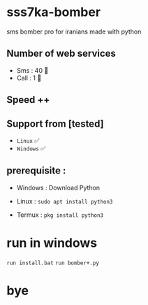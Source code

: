# sss7ka-bomber
sms bomber pro for iranians made with python

## Number of web services 

- Sms : 40 🧨
- Call : 1 🧨

## Speed ++



## Support from [tested]
- `Linux` ✅
- `Windows` ✅



## prerequisite :

- Windows : Download Python

- Linux : `sudo apt install python3`

- Termux : `pkg install python3`

# run in windows
`run install.bat`
`run bomber+.py`
# bye 

